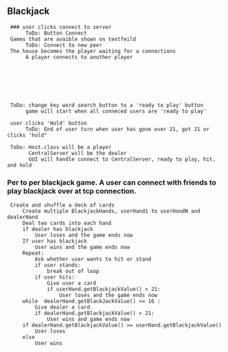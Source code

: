 ## Blackjack

     ### user clicks connect to server
          ToDo: Button Connect
     Games that are avaible shown on textfeild
          ToDo: Connect to new peer 
     The house becomes the player waiting for a connections
          A player connects to another player
          
          
     
     
     
     
     
     ToDo: change key word search button to a 'ready to play' button 
          game will start when all conneced users are 'ready to play'
               
     user clicks 'Hold' button
          ToDo: End of user turn when user has gone over 21, got 21 or clicks 'hold"
     
     ToDo: Host.class will be a player
           CentralServer will be the dealer 
           GUI will handle connect to CentralServer, ready to play, hit, and hold 
### Per to per blackjack game. A user can connect with friends to play blackjack over at tcp connection. 

     
     Create and shuffle a deck of cards
         Create multiple BlackjackHands, userHand1 to userHandN and dealerHand
         Deal two cards into each hand
         if dealer has blackjack
             User loses and the game ends now
         If user has blackjack
             User wins and the game ends now
         Repeat:
             Ask whether user wants to hit or stand
             if user stands:
                 break out of loop
             if user hits:
                 Give user a card
                 if userHand.getBlackjackValue() > 21:
                     User loses and the game ends now
         while  dealerHand.getBlackJackValue() <= 16 :
             Give dealer a card
             if dealerHand.getBlackjackValue() > 21:
                 User wins and game ends now
         if dealerHand.getBlackjackValue() >= userHand.getBlackjackValue()
             User loses
         else
             User wins
